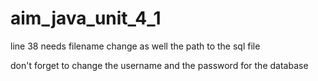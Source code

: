 # aim_java_unit_4_1

line 38 needs filename change as well the path to the sql file

don't forget to change the username and the password for the database
